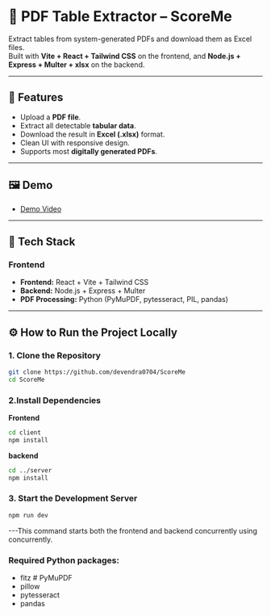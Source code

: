 # 📄 PDF Table Extractor – ScoreMe

Extract tables from system-generated PDFs and download them as Excel files.  
Built with **Vite + React + Tailwind CSS** on the frontend, and **Node.js + Express + Multer + xlsx** on the backend.

---

## 🚀 Features

- Upload a **PDF file**.
- Extract all detectable **tabular data**.
- Download the result in **Excel (.xlsx)** format.
- Clean UI with responsive design.
- Supports most **digitally generated PDFs**.

---

## 🖼️ Demo

- [Demo Video](https://drive.google.com/file/d/1JBwbFkgkLRYpMfLwNLQGqvMGpGqFsAnN/view?usp=drive_link)

---

## 🧱 Tech Stack

### Frontend
- **Frontend:** React + Vite + Tailwind CSS
- **Backend:** Node.js + Express + Multer
- **PDF Processing:** Python (PyMuPDF, pytesseract, PIL, pandas)

---

## ⚙️ How to Run the Project Locally

### 1. Clone the Repository

```bash
git clone https://github.com/devendra0704/ScoreMe
cd ScoreMe
```
### 2.Install Dependencies
**Frontend**
```bash
cd client
npm install
```

**backend**
```bash
cd ../server
npm install
```

### 3. Start the Development Server

```bash
npm run dev
```
---This command starts both the frontend and backend concurrently using concurrently.


### Required Python packages:
- fitz  # PyMuPDF
- pillow
- pytesseract
- pandas


